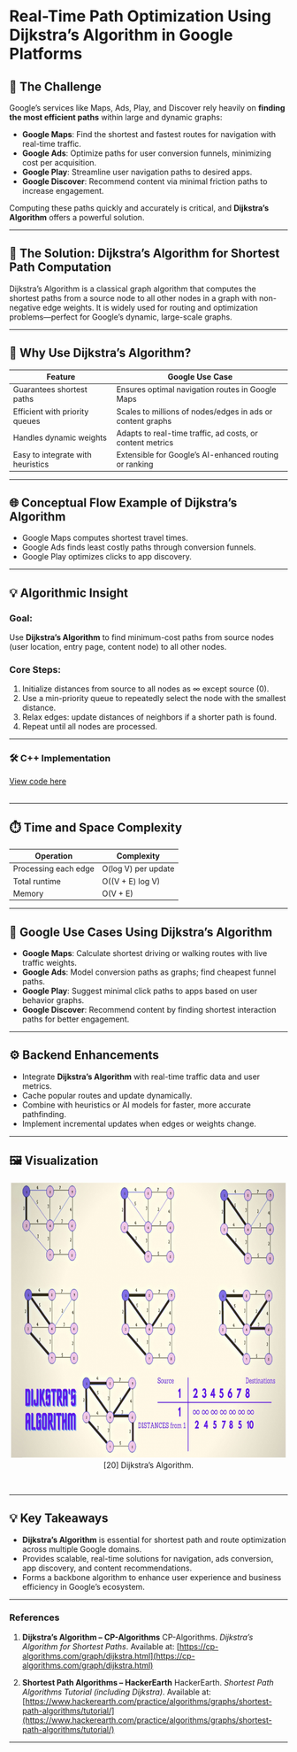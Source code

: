 

#  Real-Time Path Optimization Using **Dijkstra’s Algorithm** in Google Platforms

## 🎯 The Challenge

Google’s services like Maps, Ads, Play, and Discover rely heavily on **finding the most efficient paths** within large and dynamic graphs:

* **Google Maps**: Find the shortest and fastest routes for navigation with real-time traffic.
* **Google Ads**: Optimize paths for user conversion funnels, minimizing cost per acquisition.
* **Google Play**: Streamline user navigation paths to desired apps.
* **Google Discover**: Recommend content via minimal friction paths to increase engagement.

Computing these paths quickly and accurately is critical, and **Dijkstra’s Algorithm** offers a powerful solution.

---

## 🚀 The Solution: **Dijkstra’s Algorithm** for Shortest Path Computation

Dijkstra’s Algorithm is a classical graph algorithm that computes the shortest paths from a source node to all other nodes in a graph with non-negative edge weights. It is widely used for routing and optimization problems—perfect for Google’s dynamic, large-scale graphs.

---

## 🧠 Why Use **Dijkstra’s Algorithm**?

| Feature                           | Google Use Case                                            |
| --------------------------------- | ---------------------------------------------------------- |
| Guarantees shortest paths         | Ensures optimal navigation routes in Google Maps           |
| Efficient with priority queues    | Scales to millions of nodes/edges in ads or content graphs |
| Handles dynamic weights           | Adapts to real-time traffic, ad costs, or content metrics  |
| Easy to integrate with heuristics | Extensible for Google’s AI-enhanced routing or ranking     |

---

## 🌐 Conceptual Flow Example of **Dijkstra’s Algorithm**

* Google Maps computes shortest travel times.
* Google Ads finds least costly paths through conversion funnels.
* Google Play optimizes clicks to app discovery.

---

## 💡 Algorithmic Insight

### Goal:

Use **Dijkstra’s Algorithm** to find minimum-cost paths from source nodes (user location, entry page, content node) to all other nodes.

### Core Steps:

1. Initialize distances from source to all nodes as ∞ except source (0).
2. Use a min-priority queue to repeatedly select the node with the smallest distance.
3. Relax edges: update distances of neighbors if a shorter path is found.
4. Repeat until all nodes are processed.

---

### 🛠 C++ Implementation
[View code here](https://github.com/bhumikanaik126/APS-Portfolio/blob/main/codes/b19.cpp)<br><br>

---

## ⏱️ Time and Space Complexity

| Operation            | Complexity          |
| -------------------- | ------------------- |
| Processing each edge | O(log V) per update |
| Total runtime        | O((V + E) log V)    |
| Memory               | O(V + E)            |

---

## 🧪 Google Use Cases Using **Dijkstra’s Algorithm**

* **Google Maps**: Calculate shortest driving or walking routes with live traffic weights.
* **Google Ads**: Model conversion paths as graphs; find cheapest funnel paths.
* **Google Play**: Suggest minimal click paths to apps based on user behavior graphs.
* **Google Discover**: Recommend content by finding shortest interaction paths for better engagement.

---

## ⚙️ Backend Enhancements

* Integrate **Dijkstra’s Algorithm** with real-time traffic data and user metrics.
* Cache popular routes and update dynamically.
* Combine with heuristics or AI models for faster, more accurate pathfinding.
* Implement incremental updates when edges or weights change.

---

## 🖼️ Visualization 
<p align="center">
  <img src="https://github.com/jiyapalrecha35/Google.github.io/blob/main/images/dij.jpg?raw=true" alt="Microsoft Infrastructure" width="500" height="500">
  <br>
  [20] Dijkstra’s Algorithm.
  <br>
</p><br>

---

## 💡 Key Takeaways

* **Dijkstra’s Algorithm** is essential for shortest path and route optimization across multiple Google domains.
* Provides scalable, real-time solutions for navigation, ads conversion, app discovery, and content recommendations.
* Forms a backbone algorithm to enhance user experience and business efficiency in Google’s ecosystem.

---



### References

1. **Dijkstra’s Algorithm – CP-Algorithms**
   CP-Algorithms. *Dijkstra’s Algorithm for Shortest Paths*. Available at: [https://cp-algorithms.com/graph/dijkstra.html](https://cp-algorithms.com/graph/dijkstra.html)

2. **Shortest Path Algorithms – HackerEarth**
   HackerEarth. *Shortest Path Algorithms Tutorial (including Dijkstra)*. Available at: [https://www.hackerearth.com/practice/algorithms/graphs/shortest-path-algorithms/tutorial/](https://www.hackerearth.com/practice/algorithms/graphs/shortest-path-algorithms/tutorial/)

---



